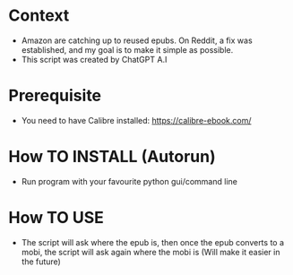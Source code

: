 # Context
- Amazon are catching up to reused epubs. On Reddit, a fix was established, and my goal is to make it simple as possible.
- This script was created by ChatGPT A.I
# Prerequisite
- You need to have Calibre installed: https://calibre-ebook.com/
# How TO INSTALL (Autorun)
- Run program with your favourite python gui/command line
# How TO USE
- The script will ask where the epub is, then once the epub converts to a mobi, the script will ask again where the mobi is (Will make it easier in the future)
